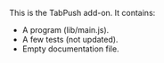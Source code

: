 This is the TabPush add-on.  It contains:

* A program (lib/main.js).
* A few tests (not updated).
* Empty documentation file.
